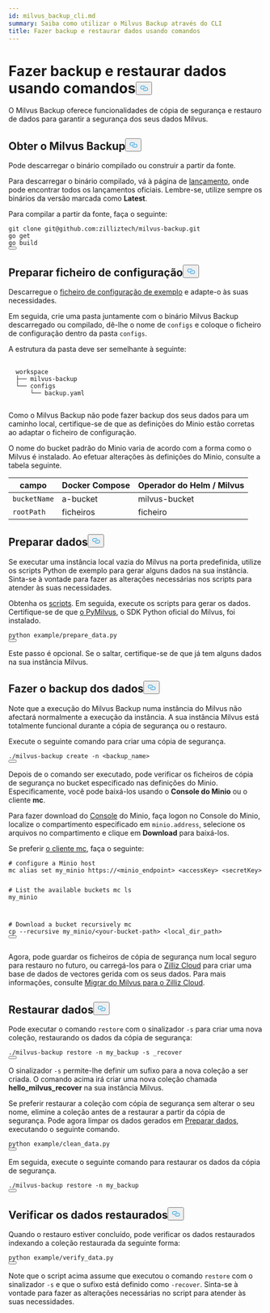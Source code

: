 ```yaml
---
id: milvus_backup_cli.md
summary: Saiba como utilizar o Milvus Backup através do CLI
title: Fazer backup e restaurar dados usando comandos
---
```

<h1 id="Back-up-and-Restore-Data-Using-Commands" class="common-anchor-header">Fazer backup e restaurar dados usando comandos<button data-href="#Back-up-and-Restore-Data-Using-Commands" class="anchor-icon" translate="no">
      <svg translate="no"
        aria-hidden="true"
        focusable="false"
        height="20"
        version="1.1"
        viewBox="0 0 16 16"
        width="16"
      >
        <path
          fill="#0092E4"
          fill-rule="evenodd"
          d="M4 9h1v1H4c-1.5 0-3-1.69-3-3.5S2.55 3 4 3h4c1.45 0 3 1.69 3 3.5 0 1.41-.91 2.72-2 3.25V8.59c.58-.45 1-1.27 1-2.09C10 5.22 8.98 4 8 4H4c-.98 0-2 1.22-2 2.5S3 9 4 9zm9-3h-1v1h1c1 0 2 1.22 2 2.5S13.98 12 13 12H9c-.98 0-2-1.22-2-2.5 0-.83.42-1.64 1-2.09V6.25c-1.09.53-2 1.84-2 3.25C6 11.31 7.55 13 9 13h4c1.45 0 3-1.69 3-3.5S14.5 6 13 6z"
        ></path>
      </svg>
    </button></h1><p>O Milvus Backup oferece funcionalidades de cópia de segurança e restauro de dados para garantir a segurança dos seus dados Milvus.</p>
<h2 id="Obtain-Milvus-Backup" class="common-anchor-header">Obter o Milvus Backup<button data-href="#Obtain-Milvus-Backup" class="anchor-icon" translate="no">
      <svg translate="no"
        aria-hidden="true"
        focusable="false"
        height="20"
        version="1.1"
        viewBox="0 0 16 16"
        width="16"
      >
        <path
          fill="#0092E4"
          fill-rule="evenodd"
          d="M4 9h1v1H4c-1.5 0-3-1.69-3-3.5S2.55 3 4 3h4c1.45 0 3 1.69 3 3.5 0 1.41-.91 2.72-2 3.25V8.59c.58-.45 1-1.27 1-2.09C10 5.22 8.98 4 8 4H4c-.98 0-2 1.22-2 2.5S3 9 4 9zm9-3h-1v1h1c1 0 2 1.22 2 2.5S13.98 12 13 12H9c-.98 0-2-1.22-2-2.5 0-.83.42-1.64 1-2.09V6.25c-1.09.53-2 1.84-2 3.25C6 11.31 7.55 13 9 13h4c1.45 0 3-1.69 3-3.5S14.5 6 13 6z"
        ></path>
      </svg>
    </button></h2><p>Pode descarregar o binário compilado ou construir a partir da fonte.</p>
<p>Para descarregar o binário compilado, vá à página de <a href="https://github.com/zilliztech/milvus-backup/releases">lançamento</a>, onde pode encontrar todos os lançamentos oficiais. Lembre-se, utilize sempre os binários da versão marcada como <strong>Latest</strong>.</p>
<p>Para compilar a partir da fonte, faça o seguinte:</p>
<pre><code translate="no" class="language-shell">git <span class="hljs-built_in">clone</span> git@github.com:zilliztech/milvus-backup.git
go get
go build
<button class="copy-code-btn"></button></code></pre>
<h2 id="Prepare-configuration-file" class="common-anchor-header">Preparar ficheiro de configuração<button data-href="#Prepare-configuration-file" class="anchor-icon" translate="no">
      <svg translate="no"
        aria-hidden="true"
        focusable="false"
        height="20"
        version="1.1"
        viewBox="0 0 16 16"
        width="16"
      >
        <path
          fill="#0092E4"
          fill-rule="evenodd"
          d="M4 9h1v1H4c-1.5 0-3-1.69-3-3.5S2.55 3 4 3h4c1.45 0 3 1.69 3 3.5 0 1.41-.91 2.72-2 3.25V8.59c.58-.45 1-1.27 1-2.09C10 5.22 8.98 4 8 4H4c-.98 0-2 1.22-2 2.5S3 9 4 9zm9-3h-1v1h1c1 0 2 1.22 2 2.5S13.98 12 13 12H9c-.98 0-2-1.22-2-2.5 0-.83.42-1.64 1-2.09V6.25c-1.09.53-2 1.84-2 3.25C6 11.31 7.55 13 9 13h4c1.45 0 3-1.69 3-3.5S14.5 6 13 6z"
        ></path>
      </svg>
    </button></h2><p>Descarregue o <a href="https://raw.githubusercontent.com/zilliztech/milvus-backup/master/configs/backup.yaml">ficheiro de configuração de exemplo</a> e adapte-o às suas necessidades.</p>
<p>Em seguida, crie uma pasta juntamente com o binário Milvus Backup descarregado ou compilado, dê-lhe o nome de <code translate="no">configs</code> e coloque o ficheiro de configuração dentro da pasta <code translate="no">configs</code>.</p>
<p>A estrutura da pasta deve ser semelhante à seguinte:</p>
<pre>
  <code translate="no">
  workspace
  ├── milvus-backup
  └── configs
      └── backup.yaml
  </code>
</pre>
<p>Como o Milvus Backup não pode fazer backup dos seus dados para um caminho local, certifique-se de que as definições do Minio estão corretas ao adaptar o ficheiro de configuração.</p>
<div class="alert note">
<p>O nome do bucket padrão do Minio varia de acordo com a forma como o Milvus é instalado. Ao efetuar alterações às definições do Minio, consulte a tabela seguinte.</p>
<table>
<thead>
<tr><th>campo</th><th>Docker Compose</th><th>Operador do Helm / Milvus</th></tr>
</thead>
<tbody>
<tr><td><code translate="no">bucketName</code></td><td>a-bucket</td><td>milvus-bucket</td></tr>
<tr><td><code translate="no">rootPath</code></td><td>ficheiros</td><td>ficheiro</td></tr>
</tbody>
</table>
</div>
<h2 id="Prepare-data" class="common-anchor-header">Preparar dados<button data-href="#Prepare-data" class="anchor-icon" translate="no">
      <svg translate="no"
        aria-hidden="true"
        focusable="false"
        height="20"
        version="1.1"
        viewBox="0 0 16 16"
        width="16"
      >
        <path
          fill="#0092E4"
          fill-rule="evenodd"
          d="M4 9h1v1H4c-1.5 0-3-1.69-3-3.5S2.55 3 4 3h4c1.45 0 3 1.69 3 3.5 0 1.41-.91 2.72-2 3.25V8.59c.58-.45 1-1.27 1-2.09C10 5.22 8.98 4 8 4H4c-.98 0-2 1.22-2 2.5S3 9 4 9zm9-3h-1v1h1c1 0 2 1.22 2 2.5S13.98 12 13 12H9c-.98 0-2-1.22-2-2.5 0-.83.42-1.64 1-2.09V6.25c-1.09.53-2 1.84-2 3.25C6 11.31 7.55 13 9 13h4c1.45 0 3-1.69 3-3.5S14.5 6 13 6z"
        ></path>
      </svg>
    </button></h2><p>Se executar uma instância local vazia do Milvus na porta predefinida, utilize os scripts Python de exemplo para gerar alguns dados na sua instância. Sinta-se à vontade para fazer as alterações necessárias nos scripts para atender às suas necessidades.</p>
<p>Obtenha os <a href="https://raw.githubusercontent.com/zilliztech/milvus-backup/main/example/prepare_data.py">scripts</a>. Em seguida, execute os scripts para gerar os dados. Certifique-se de que <a href="https://pypi.org/project/pymilvus/">o PyMilvus</a>, o SDK Python oficial do Milvus, foi instalado.</p>
<pre><code translate="no" class="language-shell">python example/prepare_data.py
<button class="copy-code-btn"></button></code></pre>
<p>Este passo é opcional. Se o saltar, certifique-se de que já tem alguns dados na sua instância Milvus.</p>
<h2 id="Back-up-data" class="common-anchor-header">Fazer o backup dos dados<button data-href="#Back-up-data" class="anchor-icon" translate="no">
      <svg translate="no"
        aria-hidden="true"
        focusable="false"
        height="20"
        version="1.1"
        viewBox="0 0 16 16"
        width="16"
      >
        <path
          fill="#0092E4"
          fill-rule="evenodd"
          d="M4 9h1v1H4c-1.5 0-3-1.69-3-3.5S2.55 3 4 3h4c1.45 0 3 1.69 3 3.5 0 1.41-.91 2.72-2 3.25V8.59c.58-.45 1-1.27 1-2.09C10 5.22 8.98 4 8 4H4c-.98 0-2 1.22-2 2.5S3 9 4 9zm9-3h-1v1h1c1 0 2 1.22 2 2.5S13.98 12 13 12H9c-.98 0-2-1.22-2-2.5 0-.83.42-1.64 1-2.09V6.25c-1.09.53-2 1.84-2 3.25C6 11.31 7.55 13 9 13h4c1.45 0 3-1.69 3-3.5S14.5 6 13 6z"
        ></path>
      </svg>
    </button></h2><p>Note que a execução do Milvus Backup numa instância do Milvus não afectará normalmente a execução da instância. A sua instância Milvus está totalmente funcional durante a cópia de segurança ou o restauro.</p>
<div class="tab-wrapper"></div>
<p>Execute o seguinte comando para criar uma cópia de segurança.</p>
<pre><code translate="no" class="language-shell">./milvus-backup create -n &lt;backup_name&gt;
<button class="copy-code-btn"></button></code></pre>
<p>Depois de o comando ser executado, pode verificar os ficheiros de cópia de segurança no bucket especificado nas definições do Minio. Especificamente, você pode baixá-los usando o <strong>Console do Minio</strong> ou o cliente <strong>mc</strong>.</p>
<p>Para fazer download do <a href="https://min.io/docs/minio/kubernetes/upstream/administration/minio-console.html">Console</a> do Minio, faça logon no Console do Minio, localize o compartimento especificado em <code translate="no">minio.address</code>, selecione os arquivos no compartimento e clique em <strong>Download</strong> para baixá-los.</p>
<p>Se preferir <a href="https://min.io/docs/minio/linux/reference/minio-mc.html#mc-install">o cliente mc</a>, faça o seguinte:</p>
<pre><code translate="no" class="language-shell"><span class="hljs-comment"># configure a Minio host</span>
mc alias <span class="hljs-built_in">set</span> my_minio https://&lt;minio_endpoint&gt; &lt;accessKey&gt; &lt;secretKey&gt;

<span class="hljs-comment"># List the available buckets</span>
mc ls my_minio

<span class="hljs-comment"># Download a bucket recursively</span>
mc cp --recursive my_minio/&lt;your-bucket-path&gt; &lt;local_dir_path&gt;
<button class="copy-code-btn"></button></code></pre>
<p>Agora, pode guardar os ficheiros de cópia de segurança num local seguro para restauro no futuro, ou carregá-los para o <a href="https://cloud.zilliz.com">Zilliz Cloud</a> para criar uma base de dados de vectores gerida com os seus dados. Para mais informações, consulte <a href="https://zilliz.com/doc/migrate_from_milvus-2x">Migrar do Milvus para o Zilliz Cloud</a>.</p>
<h2 id="Restore-data" class="common-anchor-header">Restaurar dados<button data-href="#Restore-data" class="anchor-icon" translate="no">
      <svg translate="no"
        aria-hidden="true"
        focusable="false"
        height="20"
        version="1.1"
        viewBox="0 0 16 16"
        width="16"
      >
        <path
          fill="#0092E4"
          fill-rule="evenodd"
          d="M4 9h1v1H4c-1.5 0-3-1.69-3-3.5S2.55 3 4 3h4c1.45 0 3 1.69 3 3.5 0 1.41-.91 2.72-2 3.25V8.59c.58-.45 1-1.27 1-2.09C10 5.22 8.98 4 8 4H4c-.98 0-2 1.22-2 2.5S3 9 4 9zm9-3h-1v1h1c1 0 2 1.22 2 2.5S13.98 12 13 12H9c-.98 0-2-1.22-2-2.5 0-.83.42-1.64 1-2.09V6.25c-1.09.53-2 1.84-2 3.25C6 11.31 7.55 13 9 13h4c1.45 0 3-1.69 3-3.5S14.5 6 13 6z"
        ></path>
      </svg>
    </button></h2><div class="tab-wrapper"></div>
<p>Pode executar o comando <code translate="no">restore</code> com o sinalizador <code translate="no">-s</code> para criar uma nova coleção, restaurando os dados da cópia de segurança:</p>
<pre><code translate="no" class="language-shell">./milvus-backup restore -n my_backup -s _recover
<button class="copy-code-btn"></button></code></pre>
<p>O sinalizador <code translate="no">-s</code> permite-lhe definir um sufixo para a nova coleção a ser criada. O comando acima irá criar uma nova coleção chamada <strong>hello_milvus_recover</strong> na sua instância Milvus.</p>
<p>Se preferir restaurar a coleção com cópia de segurança sem alterar o seu nome, elimine a coleção antes de a restaurar a partir da cópia de segurança. Pode agora limpar os dados gerados em <a href="#Prepare-data">Preparar dados</a>, executando o seguinte comando.</p>
<pre><code translate="no" class="language-shell">python example/clean_data.py
<button class="copy-code-btn"></button></code></pre>
<p>Em seguida, execute o seguinte comando para restaurar os dados da cópia de segurança.</p>
<pre><code translate="no" class="language-shell">./milvus-backup restore -n my_backup
<button class="copy-code-btn"></button></code></pre>
<h2 id="Verify-restored-data" class="common-anchor-header">Verificar os dados restaurados<button data-href="#Verify-restored-data" class="anchor-icon" translate="no">
      <svg translate="no"
        aria-hidden="true"
        focusable="false"
        height="20"
        version="1.1"
        viewBox="0 0 16 16"
        width="16"
      >
        <path
          fill="#0092E4"
          fill-rule="evenodd"
          d="M4 9h1v1H4c-1.5 0-3-1.69-3-3.5S2.55 3 4 3h4c1.45 0 3 1.69 3 3.5 0 1.41-.91 2.72-2 3.25V8.59c.58-.45 1-1.27 1-2.09C10 5.22 8.98 4 8 4H4c-.98 0-2 1.22-2 2.5S3 9 4 9zm9-3h-1v1h1c1 0 2 1.22 2 2.5S13.98 12 13 12H9c-.98 0-2-1.22-2-2.5 0-.83.42-1.64 1-2.09V6.25c-1.09.53-2 1.84-2 3.25C6 11.31 7.55 13 9 13h4c1.45 0 3-1.69 3-3.5S14.5 6 13 6z"
        ></path>
      </svg>
    </button></h2><p>Quando o restauro estiver concluído, pode verificar os dados restaurados indexando a coleção restaurada da seguinte forma:</p>
<pre><code translate="no" class="language-shell">python example/verify_data.py
<button class="copy-code-btn"></button></code></pre>
<p>Note que o script acima assume que executou o comando <code translate="no">restore</code> com o sinalizador <code translate="no">-s</code> e que o sufixo está definido como <code translate="no">-recover</code>. Sinta-se à vontade para fazer as alterações necessárias no script para atender às suas necessidades.</p>
